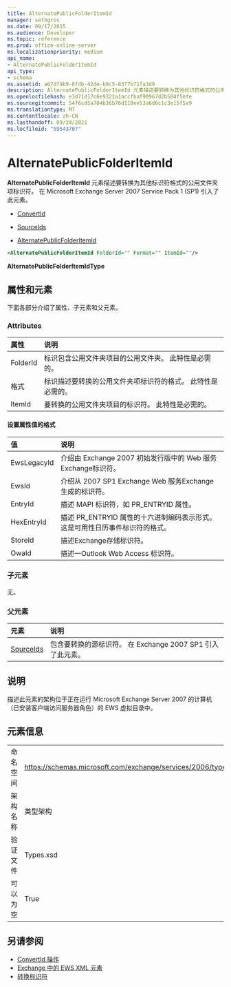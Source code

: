 ```yaml
---
title: AlternatePublicFolderItemId
manager: sethgros
ms.date: 09/17/2015
ms.audience: Developer
ms.topic: reference
ms.prod: office-online-server
ms.localizationpriority: medium
api_name:
- AlternatePublicFolderItemId
api_type:
- schema
ms.assetid: a67df9b9-8fdb-42de-b9c5-8377b71fa3d9
description: AlternatePublicFolderItemId 元素描述要转换为其他标识符格式的公用文件夹项标识符。 在 Microsoft Exchange Server 2007 Service Pack 1 (SP1) 引入了此元素。
ms.openlocfilehash: e3d71d17c6e9321a1accfbaf90967d2b504f5efe
ms.sourcegitcommit: 54f6cd5a704b36b76d110ee53a6d6c1c3e15f5a9
ms.translationtype: MT
ms.contentlocale: zh-CN
ms.lasthandoff: 09/24/2021
ms.locfileid: "59543707"
---
```

# <a name="alternatepublicfolderitemid"></a>AlternatePublicFolderItemId

**AlternatePublicFolderItemId** 元素描述要转换为其他标识符格式的公用文件夹项标识符。 在 Microsoft Exchange Server 2007 Service Pack 1 (SP1) 引入了此元素。 
  
- [ConvertId](convertid.md)
  
- [SourceIds](sourceids.md)
  
- [AlternatePublicFolderItemId](alternatepublicfolderitemid.md)
  
```xml
<AlternatePublicFolderItemId FolderId="" Format="" ItemId=""/>
```

 **AlternatePublicFolderItemIdType**
## <a name="attributes-and-elements"></a>属性和元素

下面各部分介绍了属性、子元素和父元素。
  
### <a name="attributes"></a>Attributes

|**属性**|**说明**|
|:-----|:-----|
|FolderId  <br/> |标识包含公用文件夹项目的公用文件夹。 此特性是必需的。  <br/> |
|格式  <br/> |标识描述要转换的公用文件夹项标识符的格式。 此特性是必需的。  <br/> |
|ItemId  <br/> |要转换的公用文件夹项目的标识符。 此特性是必需的。  <br/> |
   
#### <a name="format-attribute-values"></a>设置属性值的格式

|**值**|**说明**|
|:-----|:-----|
|EwsLegacyId  <br/> |介绍由 Exchange 2007 初始发行版中的 Web 服务Exchange标识符。  <br/> |
|EwsId  <br/> |介绍从 2007 SP1 Exchange Web 服务Exchange生成的标识符。  <br/> |
|EntryId  <br/> |描述 MAPI 标识符，如 PR_ENTRYID 属性。  <br/> |
|HexEntryId  <br/> |描述 PR_ENTRYID 属性的十六进制编码表示形式。 这是可用性日历事件标识符的格式。  <br/> |
|StoreId  <br/> |描述Exchange存储标识符。  <br/> |
|OwaId  <br/> |描述一Outlook Web Access 标识符。  <br/> |
   
### <a name="child-elements"></a>子元素

无。
  
### <a name="parent-elements"></a>父元素

|**元素**|**说明**|
|:-----|:-----|
|[SourceIds](sourceids.md) <br/> |包含要转换的源标识符。 在 Exchange 2007 SP1 引入了此元素。  <br/> |
   
## <a name="remarks"></a>说明

描述此元素的架构位于正在运行 Microsoft Exchange Server 2007 的计算机（已安装客户端访问服务器角色）的 EWS 虚拟目录中。
  
## <a name="element-information"></a>元素信息

|||
|:-----|:-----|
|命名空间  <br/> |https://schemas.microsoft.com/exchange/services/2006/types  <br/> |
|架构名称  <br/> |类型架构  <br/> |
|验证文件  <br/> |Types.xsd  <br/> |
|可以为空  <br/> |True  <br/> |
   
## <a name="see-also"></a>另请参阅

- [ConvertId 操作](convertid-operation.md)
- [Exchange 中的 EWS XML 元素](ews-xml-elements-in-exchange.md)
- [转换标识符](https://msdn.microsoft.com/library/a5391746-b6ef-4f48-8fc8-8255258651aa%28Office.15%29.aspx)

